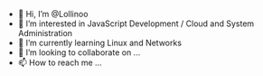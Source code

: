 - 👋 Hi, I’m @Lollinoo
- 👀 I’m interested in JavaScript Development / Cloud and System Administration
- 🌱 I’m currently learning Linux and Networks
- 💞️ I’m looking to collaborate on ...
- 📫 How to reach me ...
